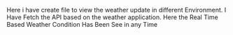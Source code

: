 Here i have create file to view the weather update in different Environment.
I Have Fetch the API based on the weather application.
Here the Real Time Based Weather Condition Has Been See in any Time
